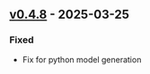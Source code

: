 ## [v0.4.8](https://pypi.org/project/amsdal_cli/0.4.8/) - 2025-03-25

### Fixed

- Fix for python model generation
